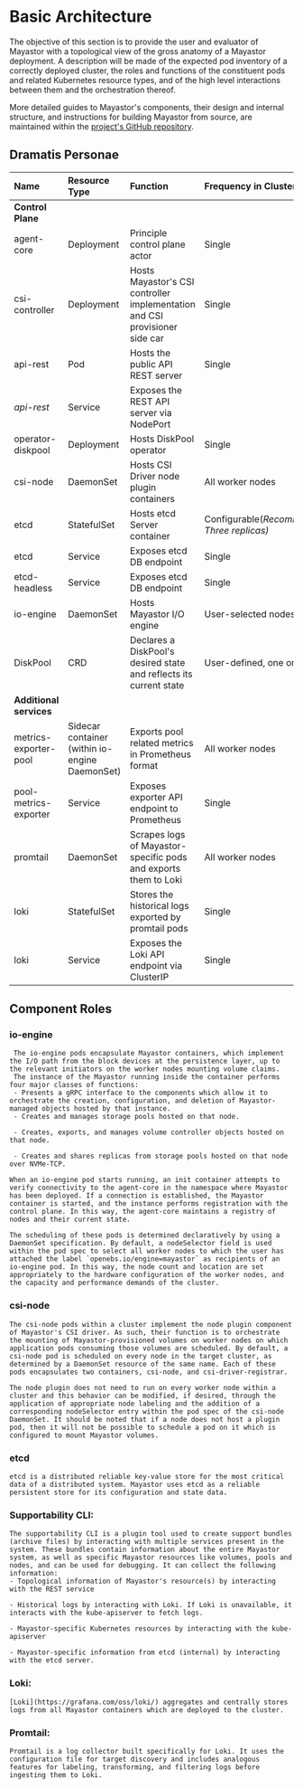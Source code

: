 # Basic Architecture

The objective of this section is to provide the user and evaluator of Mayastor with a topological view of the gross anatomy of a Mayastor deployment. A description will be made of the expected pod inventory of a correctly deployed cluster, the roles and functions of the constituent pods and related Kubernetes resource types, and of the high level interactions between them and the orchestration thereof.

More detailed guides to Mayastor's components, their design and internal structure, and instructions for building Mayastor from source, are maintained within the [project's GitHub repository](https://github.com/openebs/Mayastor).

## Dramatis Personae

| Name | Resource Type | Function | Frequency in Cluster |
| :--- | :--- | :--- | :--- |
| **Control Plane** |
| agent-core | Deployment | Principle control plane actor | Single |
| csi-controller | Deployment | Hosts Mayastor's CSI controller implementation and CSI provisioner side car| Single |
| api-rest | Pod | Hosts the public API REST server | Single |
| *api-rest*  | Service | Exposes the REST API server via NodePort |
| operator-diskpool | Deployment | Hosts DiskPool operator | Single |
| csi-node| DaemonSet | Hosts CSI Driver node plugin containers | All worker nodes |
| etcd | StatefulSet | Hosts etcd Server container | Configurable(<i>Recommended: Three replicas)</i> |
| etcd | Service | Exposes etcd DB endpoint | Single |
| etcd-headless | Service | Exposes etcd DB endpoint | Single |
| io-engine| DaemonSet | Hosts Mayastor I/O engine| User-selected nodes |
| DiskPool | CRD | Declares a DiskPool's desired state and reflects its current state | User-defined, one or many |
| **Additional services**  |
| metrics-exporter-pool | Sidecar container (within io-engine DaemonSet)| Exports pool related metrics in Prometheus format | All worker nodes |
| pool-metrics-exporter | Service| Exposes exporter API endpoint to Prometheus | Single |
| promtail | DaemonSet| Scrapes logs of Mayastor-specific pods and exports them to Loki| All worker nodes |
| loki | StatefulSet| Stores the historical logs exported by promtail pods | Single |
| loki | Service| Exposes the Loki API endpoint via ClusterIP | Single |


## Component Roles

 ### io-engine
     The io-engine pods encapsulate Mayastor containers, which implement the I/O path from the block devices at the persistence layer, up to the relevant initiators on the worker nodes mounting volume claims.
     The instance of the Mayastor running inside the container performs four major classes of functions:
     - Presents a gRPC interface to the components which allow it to orchestrate the creation, configuration, and deletion of Mayastor-managed objects hosted by that instance.
     - Creates and manages storage pools hosted on that node.

     - Creates, exports, and manages volume controller objects hosted on that node.

     - Creates and shares replicas from storage pools hosted on that node over NVMe-TCP.
 
    When an io-engine pod starts running, an init container attempts to verify connectivity to the agent-core in the namespace where Mayastor has been deployed. If a connection is established, the Mayastor container is started, and the instance performs registration with the control plane. In this way, the agent-core maintains a registry of nodes and their current state.

    The scheduling of these pods is determined declaratively by using a DaemonSet specification. By default, a nodeSelector field is used within the pod spec to select all worker nodes to which the user has attached the label `openebs.io/engine=mayastor` as recipients of an io-engine pod. In this way, the node count and location are set appropriately to the hardware configuration of the worker nodes, and the capacity and performance demands of the cluster.

### csi-node

    The csi-node pods within a cluster implement the node plugin component of Mayastor's CSI driver. As such, their function is to orchestrate the mounting of Mayastor-provisioned volumes on worker nodes on which application pods consuming those volumes are scheduled. By default, a csi-node pod is scheduled on every node in the target cluster, as determined by a DaemonSet resource of the same name. Each of these pods encapsulates two containers, csi-node, and csi-driver-registrar.

    The node plugin does not need to run on every worker node within a cluster and this behavior can be modified, if desired, through the application of appropriate node labeling and the addition of a corresponding nodeSelector entry within the pod spec of the csi-node DaemonSet. It should be noted that if a node does not host a plugin pod, then it will not be possible to schedule a pod on it which is configured to mount Mayastor volumes.

### etcd
   
    etcd is a distributed reliable key-value store for the most critical data of a distributed system. Mayastor uses etcd as a reliable persistent store for its configuration and state data.

### Supportability CLI:

    The supportability CLI is a plugin tool used to create support bundles (archive files) by interacting with multiple services present in the system. These bundles contain information about the entire Mayastor system, as well as specific Mayastor resources like volumes, pools and nodes, and can be used for debugging. It can collect the following information:
    - Topological information of Mayastor's resource(s) by interacting with the REST service

    - Historical logs by interacting with Loki. If Loki is unavailable, it interacts with the kube-apiserver to fetch logs.

    - Mayastor-specific Kubernetes resources by interacting with the kube-apiserver

    - Mayastor-specific information from etcd (internal) by interacting with the etcd server.

### Loki:

    [Loki](https://grafana.com/oss/loki/) aggregates and centrally stores logs from all Mayastor containers which are deployed to the cluster.

### Promtail:
     
    Promtail is a log collector built specifically for Loki. It uses the configuration file for target discovery and includes analogous features for labeling, transforming, and filtering logs before ingesting them to Loki.